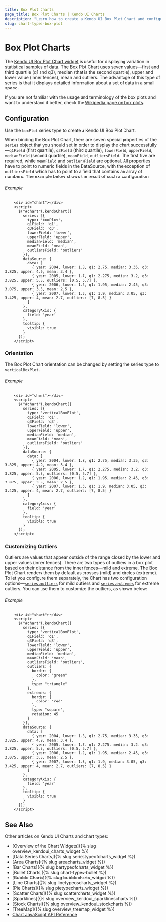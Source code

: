 ```yaml
---
title: Box Plot Charts
page_title: Box Plot Charts | Kendo UI Charts
description: "Learn how to create a Kendo UI Box Plot Chart and configure its options."
slug: chart-types-box-plot
---
```


# Box Plot Charts

The [Kendo UI Box Plot Chart widget](http://demos.telerik.com/kendo-ui/box-plot-charts/index) is useful for displaying variation in statistical samples of data. The Box Plot Chart uses seven values—first and third quartile (q1 and q3), median (that is the second quartile), upper and lower value (inner fences), mean and outliers. The advantage of this type of series is that it displays detailed information about a set of data in a small space.

If you are not familiar with the usage and terminology of the box plots and want to understand it better, check the [Wikipedia page on box plots](https://en.wikipedia.org/wiki/Box_plot).

## Configuration

Use the `boxPlot` series type to create a Kendo UI Box Plot Chart.

When binding the Box Plot Chart, there are seven special properties of the `series` object that you should set in order to display the chart successfully—`q1Field` (first quartile), `q3Field` (third quartile), `lowerField`, `upperField`, `medianField` (second quartile), `meanField`, `outliersField`. The first five are required, while `meanField` and `outliersField` are optional. All properties have to point to numeric fields in the DataSource, with the exception of `outliersField` which has to point to a field that contains an array of numbers. The example below shows the result of such a configuration

###### Example

```dojo
    <div id="chart"></div>
    <script>
      $("#chart").kendoChart({
        series: [{
          type: 'boxPlot',
          q1Field: 'q1',
          q3Field: 'q3',
          lowerField: 'lower',
          upperField: 'upper',
          medianField: 'median',
          meanField: 'mean',
          outliersField: 'outliers'
        }],
        dataSource: {
          data: [
            { year: 2004, lower: 1.8, q1: 2.75, median: 3.35, q3: 3.825, upper: 4.9, mean: 3.4 },
            { year: 2005, lower: 1.7, q1: 2.275, median: 3.2, q3: 3.825, upper: 5.5, outliers: [0.5, 6.7] },
            { year: 2006, lower: 1.2, q1: 1.95, median: 2.45, q3: 3.075, upper: 3.5, mean: 2.5 },
            { year: 2007, lower: 1.3, q1: 1.9, median: 3.05, q3: 3.425, upper: 4, mean: 2.7, outliers: [7, 8.5] }
          ]
        },
        categoryAxis: {
          field: 'year'
        },
        tooltip: {
          visible: true
        }
      });
    </script>
```

### Orientation

The Box Plot Chart orientation can be changed by setting the series type to `verticalBoxPlot`.

###### Example

```dojo
    <div id="chart"></div>
    <script>
      $("#chart").kendoChart({
        series: [{
          type: 'verticalBoxPlot',
          q1Field: 'q1',
          q3Field: 'q3',
          lowerField: 'lower',
          upperField: 'upper',
          medianField: 'median',
          meanField: 'mean',
          outliersField: 'outliers'
        }],
        dataSource: {
          data: [
            { year: 2004, lower: 1.8, q1: 2.75, median: 3.35, q3: 3.825, upper: 4.9, mean: 3.4 },
            { year: 2005, lower: 1.7, q1: 2.275, median: 3.2, q3: 3.825, upper: 5.5, outliers: [0.5, 6.7] },
            { year: 2006, lower: 1.2, q1: 1.95, median: 2.45, q3: 3.075, upper: 3.5, mean: 2.5 },
            { year: 2007, lower: 1.3, q1: 1.9, median: 3.05, q3: 3.425, upper: 4, mean: 2.7, outliers: [7, 8.5] }
          ]
        },
        categoryAxis: {
          field: 'year'
        },
        tooltip: {
          visible: true
        }
      });
    </script>
```

### Customizing Outliers

Outliers are values that appear outside of the range closed by the lower and upper values (inner fences). There are two types of outliers in a box plot based on their distance from the inner fences—mild and extreme. The Box Plot Chart renders them by default as crosses (mild) and circles (extreme). To let you configure them separately, the Chart has two configuration options—[`series.outliers`](/api/javascript/dataviz/ui/chart/configuration/series.outliers) for mild outliers and [`series.extremes`](/api/javascript/dataviz/ui/chart/configuration/series.extremes) for extreme outliers. You can use them to customize the outliers, as shown below:

###### Example

```dojo
    <div id="chart"></div>
    <script>
      $("#chart").kendoChart({
        series: [{
          type: 'verticalBoxPlot',
          q1Field: 'q1',
          q3Field: 'q3',
          lowerField: 'lower',
          upperField: 'upper',
          medianField: 'median',
          meanField: 'mean',
          outliersField: 'outliers',
          outliers: {
            border: {
              color: "green"
            },
            type: "triangle"
          },
          extremes: {
            border: {
              color: "red"
            },
            type: "square",
            rotation: 45
          }
        }],
        dataSource: {
          data: [
            { year: 2004, lower: 1.8, q1: 2.75, median: 3.35, q3: 3.825, upper: 4.9, mean: 3.4 },
            { year: 2005, lower: 1.7, q1: 2.275, median: 3.2, q3: 3.825, upper: 5.5, outliers: [0.5, 6.7] },
            { year: 2006, lower: 1.2, q1: 1.95, median: 2.45, q3: 3.075, upper: 3.5, mean: 2.5 },
            { year: 2007, lower: 1.3, q1: 1.9, median: 3.05, q3: 3.425, upper: 4, mean: 2.7, outliers: [7, 8.5] }
          ]
        },
        categoryAxis: {
          field: 'year'
        },
        tooltip: {
          visible: true
        }
      });
    </script>
```

## See Also

Other articles on Kendo UI Charts and chart types:

* [Overview of the Chart Widgets]({% slug overview_kendoui_charts_widget %})
* [Data Series Charts]({% slug seriestypeofcharts_widget %})
* [Area Charts]({% slug areacharts_widget %})
* [Bar Charts]({% slug bartypeofcharts_widget %})
* [Bullet Charts]({% slug chart-types-bullet %})
* [Bubble Charts]({% slug bubblecharts_widget %})
* [Line Charts]({% slug linetypeoscharts_widget %})
* [Pie Charts]({% slug pietypecharts_widget %})
* [Scatter Charts]({% slug scattercharts_widget %})
* [Sparklines]({% slug overview_kendoui_sparklinescharts %})
* [Stock Charts]({% slug overview_kendoui_stockcharts %})
* [TreeMap]({% slug overview_treemap_widget %})
* [Chart JavaScript API Reference](/api/javascript/dataviz/ui/chart)